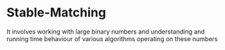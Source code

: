 # Stable-Matching
It involves working with large binary numbers and understanding and running time behaviour of various algorithms operating on these numbers

